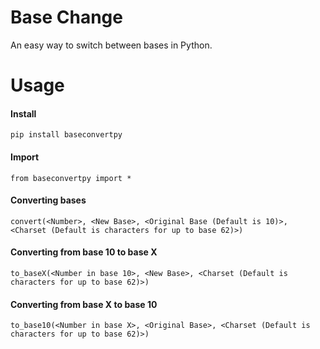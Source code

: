 # Base Change

An easy way to switch between bases in Python.

# Usage

#### Install

`pip install baseconvertpy`

#### Import

`from baseconvertpy import *`

#### Converting bases

```
convert(<Number>, <New Base>, <Original Base (Default is 10)>, <Charset (Default is characters for up to base 62)>)
```

#### Converting from base 10 to base X

```
to_baseX(<Number in base 10>, <New Base>, <Charset (Default is characters for up to base 62)>)
```

#### Converting from base X to base 10

```
to_base10(<Number in base X>, <Original Base>, <Charset (Default is characters for up to base 62)>)
```